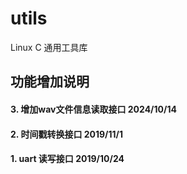 # utils
Linux C 通用工具库

## 功能增加说明 

#### 3. 增加wav文件信息读取接口  2024/10/14

#### 2. 时间戳转换接口 2019/11/1
 
#### 1. uart 读写接口 2019/10/24



